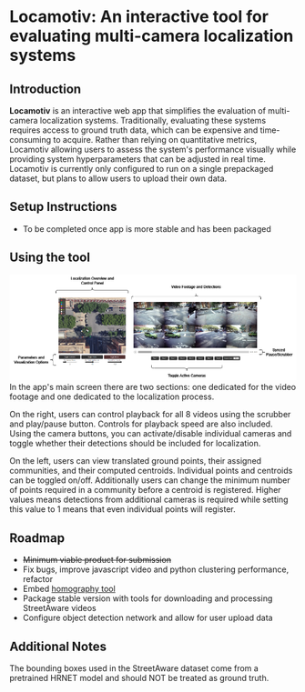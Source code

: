 # Locamotiv: An interactive tool for evaluating multi-camera localization systems

## Introduction
**Locamotiv** is an interactive web app that simplifies the evaluation of multi-camera localization systems. Traditionally, evaluating these systems requires access to ground truth data, which can be expensive and time-consuming to acquire. Rather than relying on quantitative metrics, Locamotiv allowing users to assess the system's performance visually while providing system hyperparameters that can be adjusted in real time. Locamotiv is currently only configured to run on a single prepackaged dataset, but plans to allow users to upload their own data. 
## Setup Instructions
- To be completed once app is more stable and has been packaged
## Using the tool
![app_controls](https://github.com/jeckseveg/Locamotiv/blob/main/images/tool_layout.png)
In the app's main screen there are two sections: one dedicated for the video footage and one dedicated to the localization process. 

On the right, users can control playback for all 8 videos using the scrubber and play/pause button. Controls for playback speed are also included. Using the camera buttons, you can activate/disable individual cameras and toggle whether their detections should be included for localization.  

On the left, users can view translated ground points, their assigned communities, and their computed centroids. Individual points and centroids can be toggled on/off. Additionally users can change the minimum number of points required in a community before a centroid is registered. Higher values means detections from additional cameras is required while setting this value to 1 means that even individual points will register. 
## Roadmap
- ~~Minimum viable product for submission~~
- Fix bugs, improve javascript video and python clustering performance, refactor
- Embed [homography tool](https://github.com/dbloisi/homography-computation/tree/master)
- Package stable version with tools for downloading and processing StreetAware videos
- Configure object detection network and allow for user upload data 

## Additional Notes

The bounding boxes used in the StreetAware dataset come from a pretrained HRNET model and should NOT be treated as ground truth.
